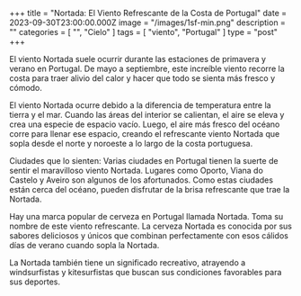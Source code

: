 +++
title = "Nortada: El Viento Refrescante de la Costa de Portugal"
date = 2023-09-30T23:00:00.000Z
image = "/images/1sf-min.png"
description = ""
categories = [ "", "Cielo" ]
tags = [ "viento", "Portugal" ]
type = "post"
+++

El viento Nortada suele ocurrir durante las estaciones de primavera y verano en Portugal. De mayo a septiembre, este increíble viento recorre la costa para traer alivio del calor y hacer que todo se sienta más fresco y cómodo.

El viento Nortada ocurre debido a la diferencia de temperatura entre la tierra y el mar. Cuando las áreas del interior se calientan, el aire se eleva y crea una especie de espacio vacío. Luego, el aire más fresco del océano corre para llenar ese espacio, creando el refrescante viento Nortada que sopla desde el norte y noroeste a lo largo de la costa portuguesa.

Ciudades que lo sienten: Varias ciudades en Portugal tienen la suerte de sentir el maravilloso viento Nortada. Lugares como Oporto, Viana do Castelo y Aveiro son algunos de los afortunados. Como estas ciudades están cerca del océano, pueden disfrutar de la brisa refrescante que trae la Nortada.

Hay una marca popular de cerveza en Portugal llamada Nortada. Toma su nombre de este viento refrescante. La cerveza Nortada es conocida por sus sabores deliciosos y únicos que combinan perfectamente con esos cálidos días de verano cuando sopla la Nortada.

La Nortada también tiene un significado recreativo, atrayendo a windsurfistas y kitesurfistas que buscan sus condiciones favorables para sus deportes.
